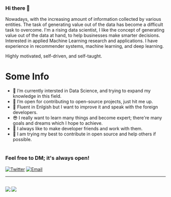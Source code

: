 ### Hi there 👋

Nowadays, with the increasing amount of information collected by various entities. The task of generating value out of the data has become a difficult task to overcome. I'm a rising data scientist, I like the concept of generating value out of the data at hand, to help businesses make smarter decisions.  Interested in applied Machine Learning research and applications. I have experience in recommender systems, machine learning, and deep learning. 

Highly motivated, self-driven, and self-taught.


# Some Info
- 🌱 I’m currently intersted in Data Science, and trying to expand my knowledge in this field.
- 🤔 I’m open for contributing to open-source projects, just hit me up.
- 🧑 Fluent in Enlgish but I want to improve it and speak with the foreign developers.
- 😎 I really want to learn many things and become expert; there're many goals and dreams which I hope to achieve.
- 🙏 I always like to make developer friends and work with them.
- 👊 I am trying my best to contribute in open source and help others if possible. <br><br>


### Feel free to DM; it's always open!
[![Twitter](https://img.shields.io/badge/Twitter-252422.svg?style=for-the-badge&logo=twitter)](https://twitter.com/abdulmajedmarek)
[![Email](https://img.shields.io/badge/Email-252422.svg?style=for-the-badge&logo=gmail)](mailto:xmjoodi@gmail.com)<br>

<hr><br>
<img align="left" src="https://github-readme-stats.vercel.app/api?username=creativeself0&theme=radical&show_icons=true"/>
<img align="top" src="https://github-readme-stats.vercel.app/api/top-langs/?username=creativeself0&theme=tokyonight"/>






 
